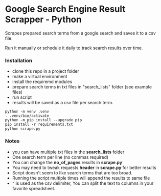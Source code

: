 # Google Search Engine Result Scrapper - Python

Scrapes prepared search terms from a google search and saves it to a csv file.

Run it manually or schedule it daily to track search results over time.

### Installation

- clone this repo in a project folder
- make a virtual environment
- install the requiremd modules
- prepare search terms in txt files in "search_lists" folder (see example files)
- run script
- results will be saved as a csv file per search term.

```
python -m venv .venv
. .venv/bin/activate
python -m pip install --upgrade pip
pip install -r requirements.txt
python scrape.py
```

### Notes

- you can have multiple txt files in the **search_lists** folder
- One search term per line (no commas required)
- You can change the **no_of_pages** results in **scrape.py**
- You may need to tweak requests **header** in **scrape.py** for better results
- Script doesn't seem to like search terms that are too broad.
- Running the script multiple times will append the results to same file
- ^ is used as the csv delimiter, You can split the text to columns in your favorite spreadsheet.